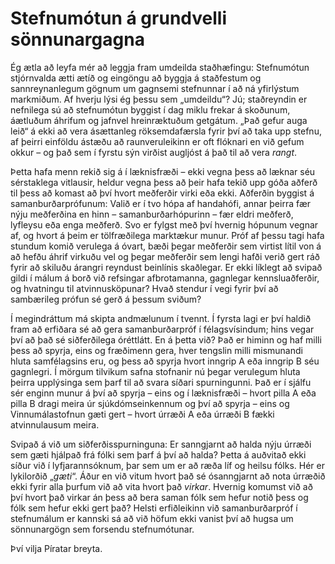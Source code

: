 # Stefnumótun á grundvelli sönnunargagna

Ég ætla að leyfa mér að leggja fram umdeilda staðhæfingu: Stefnumótun
stjórnvalda ætti ætíð og eingöngu að byggja á staðfestum og sannreynanlegum
gögnum um gagnsemi stefnunnar í að ná yfirlýstum markmiðum. Af hverju lýsi ég
þessu sem „umdeildu“? Jú; staðreyndin er nefnilega sú að stefnumótun byggist í
dag miklu frekar á skoðunum, áætluðum áhrifum og jafnvel hreinræktuðum getgátum.
„Það gefur auga leið“ á ekki að vera ásættanleg röksemdafærsla fyrir því að taka
upp stefnu, af þeirri einföldu ástæðu að raunveruleikinn er oft flóknari en við
gefum okkur – og það sem í fyrstu sýn virðist augljóst á það til að vera
_rangt_.

Þetta hafa menn rekið sig á í læknisfræði – ekki vegna þess að læknar séu
sérstaklega vitlausir, heldur vegna þess að þeir hafa tekið upp góða aðferð til
þess að komast að því hvort meðferðir virki eða ekki. Aðferðin byggist á
samanburðarprófunum: Valið er í tvo hópa af handahófi, annar þeirra fær nýju
meðferðina en hinn – samanburðarhópurinn – fær eldri meðferð, lyfleysu eða enga
meðferð. Svo er fylgst með því hvernig hópunum vegnar af, og hvort á þeim er
tölfræðilega marktækur munur. Próf af þessu tagi hafa stundum komið verulega á
óvart, bæði þegar meðferðir sem virtist lítil von á að hefðu áhrif virkuðu vel
og þegar meðferðir sem lengi hafði verið gert ráð fyrir að skiluðu árangri
reyndust beinlínis skaðlegar. Er ekki líklegt að svipað gildi í málum á borð við
refsingar afbrotamanna, gagnlegar kennsluaðferðir, og hvatningu til
atvinnusköpunar? Hvað stendur í vegi fyrir því að sambærileg prófun sé gerð á
þessum sviðum?

Í megindráttum má skipta andmælunum í tvennt. Í fyrsta lagi er því haldið fram
að erfiðara sé að gera samanburðarpróf í félagsvísindum; hins vegar því að það
sé siðferðilega óréttlátt. En á þetta við? Það er himinn og haf milli þess að
spyrja, eins og fræðimenn gera, hver tengslin milli mismunandi hluta
samfélagsins eru, og þess að spyrja hvort inngrip A eða inngrip B séu gagnlegri.
Í mörgum tilvikum safna stofnanir nú þegar verulegum hluta þeirra upplýsinga sem
þarf til að svara síðari spurningunni. Það er í sjálfu sér enginn munur á því að
spyrja – eins og í læknisfræði – hvort pilla A eða pilla B dragi meira úr
sjúkdómseinkennum og því að spyrja – eins og Vinnumálastofnun gæti gert – hvort
úrræði A eða úrræði B fækki atvinnulausum meira.

Svipað á við um siðferðisspurninguna: Er sanngjarnt að halda nýju úrræði sem
gæti hjálpað frá fólki sem þarf á því að halda? Þetta á auðvitað ekki síður við
í lyfjarannsóknum, þar sem um er að ræða líf og heilsu fólks. Hér er lykilorðið
„_gæti_“. Áður en við vitum hvort það sé ósanngjarnt að nota úrræðið ekki fyrir
alla þurfum við að vita hvort það _virkar_. Hvernig komumst við að því hvort það
virkar án þess að bera saman fólk sem hefur notið þess og fólk sem hefur ekki
gert það? Helsti erfiðleikinn við samanburðarpróf í stefnumálum er kannski sá að
við höfum ekki vanist því að hugsa um sönnunargögn sem forsendu stefnumótunar.

Því vilja Píratar breyta.
